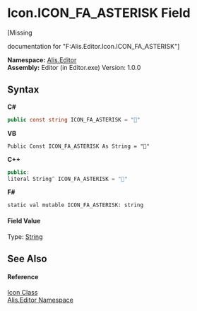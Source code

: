 # Icon.ICON_FA_ASTERISK Field
 

\[Missing <summary> documentation for "F:Alis.Editor.Icon.ICON_FA_ASTERISK"\]

**Namespace:**&nbsp;<a href="b150ade4-39de-a232-5f06-d3cdc1b2c538">Alis.Editor</a><br />**Assembly:**&nbsp;Editor (in Editor.exe) Version: 1.0.0

## Syntax

**C#**<br />
``` C#
public const string ICON_FA_ASTERISK = ""
```

**VB**<br />
``` VB
Public Const ICON_FA_ASTERISK As String = ""
```

**C++**<br />
``` C++
public:
literal String^ ICON_FA_ASTERISK = ""
```

**F#**<br />
``` F#
static val mutable ICON_FA_ASTERISK: string
```


#### Field Value
Type: <a href="https://docs.microsoft.com/dotnet/api/system.string" target="_blank">String</a>

## See Also


#### Reference
<a href="cc0f883c-67f8-f772-c6d7-a60b129f22a7">Icon Class</a><br /><a href="b150ade4-39de-a232-5f06-d3cdc1b2c538">Alis.Editor Namespace</a><br />